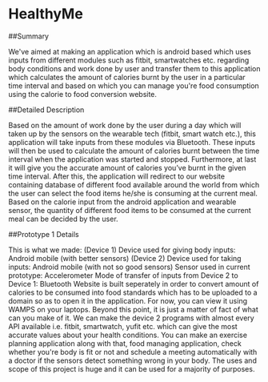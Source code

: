 # HealthyMe

##Summary

We've aimed at making an application which is android based which uses inputs from different modules such as fitbit, smartwatches etc. regarding body conditions and work done by user and transfer them to this application which calculates the amount of calories burnt by the user in a particular time interval and based on which you can manage you're food consumption using the calorie to food conversion website.

##Detailed Description

Based on the amount of work done by the user during a day which will taken up by the sensors on the wearable tech (fitbit, smart watch etc.), this application will take inputs from these modules via Bluetooth. These inputs will then be used to calculate the amount of calories burnt between the time interval when the application was started and stopped. Furthermore, at last it will give you the accurate amount of calories you’ve burnt in the given time interval. After this, the application will redirect to our website containing database of different food available around the world from which the user can select the food items he/she is consuming at the current meal. Based on the calorie input from the android application and wearable sensor, the quantity of different food items to be consumed at the current meal can be decided by the user.

##Prototype 1 Details

This is what we made: (Device 1) Device used for giving body inputs: Android mobile (with better sensors) (Device 2) Device used for taking inputs: Android mobile (with not so good sensors) Sensor used in current prototype: Accelerometer Mode of transfer of inputs from Device 2 to Device 1: Bluetooth Website is built seperately in order to convert amount of calories to be consumed into food standards which has to be uploaded to a domain so as to open it in the application. For now, you can view it using WAMPS on your laptops. Beyond this point, it is just a matter of fact of what can you make of it. We can make the device 2 programs with almost every API available i.e. fitbit, smartwatch, yufit etc. which can give the most accurate values about your health conditions. You can make an exercise planning application along with that, food managing application, check whether you're body is fit or not and schedule a meeting automatically with a doctor if the sensors detect something wrong in your body. The uses and scope of this project is huge and it can be used for a majority of purposes.
